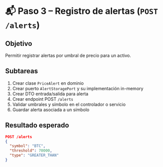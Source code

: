 # 📬 Paso 3 – Registro de alertas (`POST /alerts`)

## Objetivo

Permitir registrar alertas por umbral de precio para un activo.

## Subtareas

1. Crear clase `PriceAlert` en dominio
2. Crear puerto `AlertStoragePort` y su implementación in-memory
3. Crear DTO entrada/salida para alerta
4. Crear endpoint POST `/alerts`
5. Validar umbrales y símbolo en el controlador o servicio
6. Guardar alerta asociada a un símbolo

## Resultado esperado

```json
POST /alerts
{
  "symbol": "BTC",
  "threshold": 70000,
  "type": "GREATER_THAN"
}
```